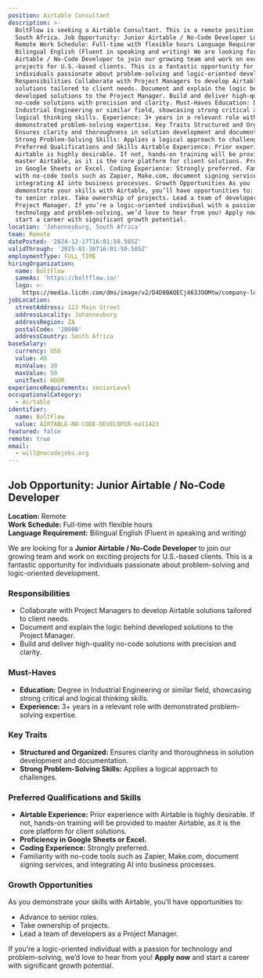```yaml
---
position: Airtable Consultant
description: >-
  BoltFlow is seeking a Airtable Consultant. This is a remote position based in
  South Africa. Job Opportunity: Junior Airtable / No-Code Developer Location:
  Remote Work Schedule: Full-time with flexible hours Language Requirement:
  Bilingual English (Fluent in speaking and writing) We are looking for a Junior
  Airtable / No-Code Developer to join our growing team and work on exciting
  projects for U.S.-based clients. This is a fantastic opportunity for
  individuals passionate about problem-solving and logic-oriented development.
  Responsibilities Collaborate with Project Managers to develop Airtable
  solutions tailored to client needs. Document and explain the logic behind
  developed solutions to the Project Manager. Build and deliver high-quality
  no-code solutions with precision and clarity. Must-Haves Education: Degree in
  Industrial Engineering or similar field, showcasing strong critical and
  logical thinking skills. Experience: 3+ years in a relevant role with
  demonstrated problem-solving expertise. Key Traits Structured and Organized:
  Ensures clarity and thoroughness in solution development and documentation.
  Strong Problem-Solving Skills: Applies a logical approach to challenges.
  Preferred Qualifications and Skills Airtable Experience: Prior experience with
  Airtable is highly desirable. If not, hands-on training will be provided to
  master Airtable, as it is the core platform for client solutions. Proficiency
  in Google Sheets or Excel. Coding Experience: Strongly preferred. Familiarity
  with no-code tools such as Zapier, Make.com, document signing services, and
  integrating AI into business processes. Growth Opportunities As you
  demonstrate your skills with Airtable, you’ll have opportunities to: Advance
  to senior roles. Take ownership of projects. Lead a team of developers as a
  Project Manager. If you’re a logic-oriented individual with a passion for
  technology and problem-solving, we’d love to hear from you! Apply now and
  start a career with significant growth potential.
location: 'Johannesburg, South Africa'
team: Remote
datePosted: '2024-12-17T16:01:50.585Z'
validThrough: '2025-01-30T16:01:50.585Z'
employmentType: FULL_TIME
hiringOrganization:
  name: BoltFlow
  sameAs: 'https://boltflow.io/'
  logo: >-
    https://media.licdn.com/dms/image/v2/D4D0BAQECj463JOOMtw/company-logo_200_200/company-logo_200_200/0/1705084719312/boltflow_logo?e=1740009600&v=beta&t=CZqMzCRjMAqsBRSuReFUF5iRBqdtUeKqQ_EcM_Sl18s
jobLocation:
  streetAddress: 123 Main Street
  addressLocality: Johannesburg
  addressRegion: ZA
  postalCode: '20000'
  addressCountry: South Africa
baseSalary:
  currency: USD
  value: 40
  minValue: 30
  maxValue: 50
  unitText: HOUR
experienceRequirements: seniorLevel
occupationalCategory:
  - Airtable
identifier:
  name: BoltFlow
  value: AIRTABLE-NO-CODE-DEVELOPER-ma11423
featured: false
remote: true
email:
  - will@nocodejobs.org
---
```

## Job Opportunity: Junior Airtable / No-Code Developer  

**Location:** Remote  
**Work Schedule:** Full-time with flexible hours  
**Language Requirement:** Bilingual English (Fluent in speaking and writing)  

We are looking for a **Junior Airtable / No-Code Developer** to join our growing team and work on exciting projects for U.S.-based clients. This is a fantastic opportunity for individuals passionate about problem-solving and logic-oriented development.  

### Responsibilities  
- Collaborate with Project Managers to develop Airtable solutions tailored to client needs.  
- Document and explain the logic behind developed solutions to the Project Manager.  
- Build and deliver high-quality no-code solutions with precision and clarity.  

### Must-Haves  
- **Education:** Degree in Industrial Engineering or similar field, showcasing strong critical and logical thinking skills.  
- **Experience:** 3+ years in a relevant role with demonstrated problem-solving expertise.  

### Key Traits  
- **Structured and Organized:** Ensures clarity and thoroughness in solution development and documentation.  
- **Strong Problem-Solving Skills:** Applies a logical approach to challenges.  

### Preferred Qualifications and Skills  
- **Airtable Experience:** Prior experience with Airtable is highly desirable. If not, hands-on training will be provided to master Airtable, as it is the core platform for client solutions.  
- **Proficiency in Google Sheets or Excel.**  
- **Coding Experience:** Strongly preferred.  
- Familiarity with no-code tools such as Zapier, Make.com, document signing services, and integrating AI into business processes.  

### Growth Opportunities  
As you demonstrate your skills with Airtable, you’ll have opportunities to:  
- Advance to senior roles.  
- Take ownership of projects.  
- Lead a team of developers as a Project Manager.  

If you’re a logic-oriented individual with a passion for technology and problem-solving, we’d love to hear from you! **Apply now** and start a career with significant growth potential.  

